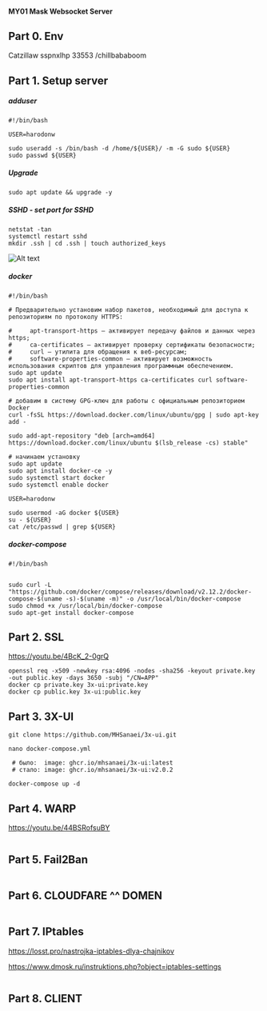 #### MY01 Mask Websocket Server

## Part 0. Env
Catzillaw
sspnxlhp
33553
/chillbababoom

## Part 1. Setup server

##### adduser
```
#!/bin/bash

USER=harodonw

sudo useradd -s /bin/bash -d /home/${USER}/ -m -G sudo ${USER}
sudo passwd ${USER}
```

##### Upgrade
```
sudo apt update && upgrade -y
```

##### SSHD - set port for SSHD
```
netstat -tan
systemctl restart sshd
mkdir .ssh | cd .ssh | touch authorized_keys

```
![Alt text](img/image.png)


##### docker
```
#!/bin/bash

# Предварительно установим набор пакетов, необходимый для доступа к репозиториям по протоколу HTTPS:

#     apt-transport-https — активирует передачу файлов и данных через https;
#     ca-сertificates — активирует проверку сертификаты безопасности;
#     curl — утилита для обращения к веб-ресурсам;
#     software-properties-common — активирует возможность использования скриптов для управления программным обеспечением.
sudo apt update
sudo apt install apt-transport-https ca-certificates curl software-properties-common

# добавим в систему GPG-ключ для работы с официальным репозиторием Docker
curl -fsSL https://download.docker.com/linux/ubuntu/gpg | sudo apt-key add -

sudo add-apt-repository "deb [arch=amd64] https://download.docker.com/linux/ubuntu $(lsb_release -cs) stable"

# начинаем установку
sudo apt update
sudo apt install docker-ce -y
sudo systemctl start docker
sudo systemctl enable docker

USER=harodonw

sudo usermod -aG docker ${USER}
su - ${USER}
cat /etc/passwd | grep ${USER}
```

##### docker-compose
```
#!/bin/bash


sudo curl -L "https://github.com/docker/compose/releases/download/v2.12.2/docker-compose-$(uname -s)-$(uname -m)" -o /usr/local/bin/docker-compose
sudo chmod +x /usr/local/bin/docker-compose
sudo apt-get install docker-compose
```

## Part 2. SSL
https://youtu.be/4BcK_2-0grQ

<!-- Generate self-signed certificate
```
openssl req -x509 -keyout /etc/ssl/certs/3x-ui.key -out /etc/ssl/certs/3x-ui.pem -newkey rsa:4096 -sha256 -days 3650 -nodes -new
```
Generate self-signed certificate with Subject Alternative Name
```
openssl req -x509 -keyout /etc/ssl/certs/3x-ui.key -out /etc/ssl/certs/3x-ui.pem -newkey rsa:4096 -sha256 -days 3650 -nodes -new -addext "subjectAltName=DNS:*.domain.com"
```
Show fingerprint of certificate
```
openssl x509 -noout -sha256 -fingerprint -in /etc/ssl/certs/3x-ui.pem
```
sha256 Fingerprint=46:20:0D:90:C1:15:3A:DA:52:A1:69:F9:95:52:E8:E4:94:66:4C:19:91:AC:1E:A6:98:1C:82:34:73:F4:77:6C -->
```
openssl req -x509 -newkey rsa:4096 -nodes -sha256 -keyout private.key -out public.key -days 3650 -subj "/CN=APP"
docker cp private.key 3x-ui:private.key
docker cp public.key 3x-ui:public.key
```


## Part 3. 3X-UI
```
git clone https://github.com/MHSanaei/3x-ui.git

nano docker-compose.yml

 # было:  image: ghcr.io/mhsanaei/3x-ui:latest
 # стало: image: ghcr.io/mhsanaei/3x-ui:v2.0.2
 
docker-compose up -d

```

## Part 4. WARP
https://youtu.be/44BSRofsuBY

```

```

## Part 5. Fail2Ban
```

```

## Part 6. CLOUDFARE ^^ DOMEN
```

```

## Part 7. IPtables

https://losst.pro/nastrojka-iptables-dlya-chajnikov

https://www.dmosk.ru/instruktions.php?object=iptables-settings

```

```

## Part 8. CLIENT
```

```